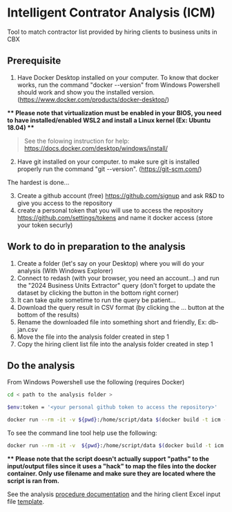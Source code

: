 # Intelligent Contrator Analysis (ICM)

Tool to match contractor list provided by hiring clients to business units in CBX

## Prerequisite

1. Have Docker Desktop installed on your computer. To know that docker works, run the command "docker --version" from Windows Powershell should work and show you the installed version. (https://www.docker.com/products/docker-desktop/)

__** Please note that virtualization must be enabled in your BIOS, you need to have installed/enabled WSL2 and install a Linux kernel (Ex: Ubuntu 18.04) **__

> See the folowing instruction for help: https://docs.docker.com/desktop/windows/install/

2. Have git installed on your computer. to make sure git is installed properly run the command "git --version". (https://git-scm.com/)

The hardest is done...

3. Create a github account (free) https://github.com/signup and ask R&D to give you access to the repository
4. create a personal token that you will use to access the repository https://github.com/settings/tokens and name it docker access (store your token securly)

## Work to do in preparation to the analysis

1. Create a folder (let's say on your Desktop) where you will do your analysis (With Windows Explorer)
2. Connect to redash (with your browser, you need an account...) and run the "2024 Business Units Extractor" query (don't forget to update the dataset by clicking the button in the bottom right corner)
3. It can take quite sometime to run the query be patient...
4. Download the query result in CSV format (by clicking the ... button at the bottom of the results)
5. Rename the downloaded file into something short and friendly, Ex: db-jan.csv
6. Move the file into the analysis folder created in step 1
7. Copy the hiring client list file into the analysis folder created in step 1

## Do the analysis

From Windows Powershell use the following (requires Docker)
```bash
cd < path to the analysis folder >

$env:token = '<your personal github token to access the repository>'

docker run --rm -it -v ${pwd}:/home/script/data $(docker build -t icm -q https://${env:token}:@github.com/cognibox/icm.git) <cbx_contractor_db_dump.csv> <hc_list.xlsx> <results.xlsx>
```

To see the command line tool help use the following:

```bash
docker run --rm -it -v  ${pwd}:/home/script/data $(docker build -t icm -q https://${env:token}:@github.com/cognibox/icm.git) -h
```

__** Please note that the script doesn't actually support "paths" to the input/output files since it uses a "hack" to map the files into the docker container. Only use filename and make sure they are located where the script is ran from.__


See the analysis [procedure documentation](ProcedureToProcessList.docx) and the hiring client Excel input file [template](hiring_client_input_template.xlsx).

